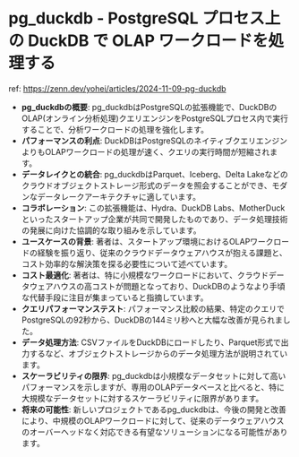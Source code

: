 # pg_duckdb - PostgreSQL プロセス上の DuckDB で OLAP ワークロードを処理する

ref: <https://zenn.dev/yohei/articles/2024-11-09-pg-duckdb>

- **pg_duckdbの概要**: pg_duckdbはPostgreSQLの拡張機能で、DuckDBのOLAP(オンライン分析処理)クエリエンジンをPostgreSQLプロセス内で実行することで、分析ワークロードの処理を強化します。
- **パフォーマンスの利点**: DuckDBはPostgreSQLのネイティブクエリエンジンよりもOLAPワークロードの処理が速く、クエリの実行時間が短縮されます。
- **データレイクとの統合**: pg_duckdbはParquet、Iceberg、Delta Lakeなどのクラウドオブジェクトストレージ形式のデータを照会することができ、モダンなデータレークアーキテクチャに適しています。
- **コラボレーション**: この拡張機能は、Hydra、DuckDB Labs、MotherDuckといったスタートアップ企業が共同で開発したものであり、データ処理技術の発展に向けた協調的な取り組みを示しています。
- **ユースケースの背景**: 著者は、スタートアップ環境におけるOLAPワークロードの経験を振り返り、従来のクラウドデータウェアハウスが抱える課題と、コスト効率的な解決策を探る必要性について述べています。
- **コスト最適化**: 著者は、特に小規模なワークロードにおいて、クラウドデータウェアハウスの高コストが問題となっており、DuckDBのようなより手頃な代替手段に注目が集まっていると指摘しています。
- **クエリパフォーマンステスト**: パフォーマンス比較の結果、特定のクエリでPostgreSQLの92秒から、DuckDBの144ミリ秒へと大幅な改善が見られました。
- **データ処理方法**: CSVファイルをDuckDBにロードしたり、Parquet形式で出力するなど、オブジェクトストレージからのデータ処理方法が説明されています。
- **スケーラビリティの限界**: pg_duckdbは小規模なデータセットに対して高いパフォーマンスを示しますが、専用のOLAPデータベースと比べると、特に大規模なデータセットに対するスケーラビリティに限界があります。
- **将来の可能性**: 新しいプロジェクトであるpg_duckdbは、今後の開発と改善により、中規模のOLAPワークロードに対して、従来のデータウェアハウスのオーバーヘッドなく対応できる有望なソリューションになる可能性があります。
